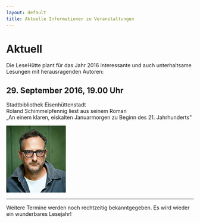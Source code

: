 ```yaml
---
layout: default
title: Aktuelle Informationen zu Veranstaltungen
---
```


# Aktuell

Die LeseHütte plant für das Jahr 2016 interessante und auch unterhaltsame Lesungen mit herausragenden Autoren:

## 29. September 2016, 19.00 Uhr

Stadtbibliothek Eisenhüttenstadt  
Roland Schimmelpfennig liest aus seinem Roman  
„An einem klaren, eiskalten Januarmorgen zu Beginn des 21. Jahrhunderts"

![Roland Schimmelpfennig](/assets/schimmelpfennig/Schimmelpfennig.jpg)

* * *

Weitere Termine werden noch rechtzeitig bekanntgegeben.
Es wird wieder ein wunderbares Lesejahr!

